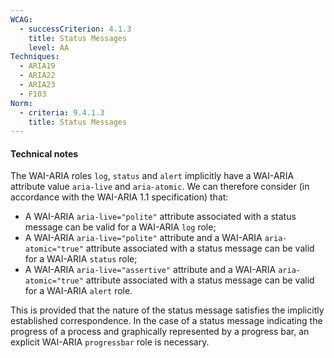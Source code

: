 ```yaml
---
WCAG:
  - successCriterion: 4.1.3
    title: Status Messages
    level: AA
Techniques:
  - ARIA19
  - ARIA22
  - ARIA23
  - F103
Norm:
  - criteria: 9.4.1.3
    title: Status Messages
---
```


#### Technical notes

The WAI-ARIA roles `log`, `status` and `alert` implicitly have a WAI-ARIA attribute value `aria-live` and `aria-atomic`. We can therefore consider (in accordance with the WAI-ARIA 1.1 specification) that:

- A WAI-ARIA `aria-live="polite"` attribute associated with a status message can be valid for a WAI-ARIA `log` role;
- A WAI-ARIA `aria-live="polite"` attribute and a WAI-ARIA `aria-atomic="true"` attribute associated with a status message can be valid for a WAI-ARIA `status` role;
- A WAI-ARIA `aria-live="assertive"` attribute and a WAI-ARIA `aria-atomic="true"` attribute associated with a status message can be valid for a WAI-ARIA `alert` role.

This is provided that the nature of the status message satisfies the implicitly established correspondence. In the case of a status message indicating the progress of a process and graphically represented by a progress bar, an explicit WAI-ARIA `progressbar` role is necessary.
